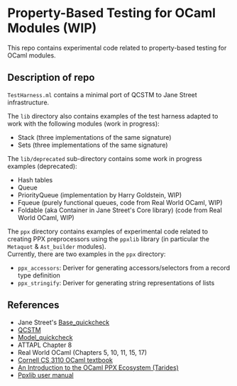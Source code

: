 # Property-Based Testing for OCaml Modules (WIP)

This repo contains experimental code related to property-based testing for OCaml modules.

## Description of repo
`TestHarness.ml` contains a minimal port of QCSTM to Jane Street infrastructure.

The `lib` directory also contains examples of the test harness adapted to work with the following modules (work in progress):
- Stack (three implementations of the same signature)
- Sets (three implementations of the same signature)

The `lib/deprecated` sub-directory contains some work in progress examples (deprecated):
- Hash tables
- Queue
- PriorityQueue (implementation by Harry Goldstein, WIP)
- Fqueue (purely functional queues, code from Real World OCaml, WIP)
- Foldable (aka Container in Jane Street's Core library) (code from Real World OCaml, WIP)

The `ppx` directory contains examples of experimental code related to creating
PPX preprocessors using the `ppxlib` library (in particular the `Metaquot` &
`Ast_builder` modules).          
Currently, there are two examples in the `ppx` directory:
- `ppx_accessors`: Deriver for generating accessors/selectors from a record type definition
- `ppx_stringify`: Deriver for generating string representations of lists

## References
- Jane Street's [Base_quickcheck](https://opensource.janestreet.com/base_quickcheck/)
- [QCSTM](https://github.com/jmid/qcstm)   
- [Model_quickcheck](https://github.com/suttonshire/model_quickcheck)
- ATTAPL Chapter 8
- Real World OCaml (Chapters 5, 10, 11, 15, 17)
- [Cornell CS 3110 OCaml textbook](https://cs3110.github.io/textbook/chapters/ds/hash_tables.html#maps-as-hash-tables)
- [An Introduction to the OCaml PPX Ecosystem (Tarides)](https://tarides.com/blog/2019-05-09-an-introduction-to-ocaml-ppx-ecosystem)
- [Ppxlib user manual](https://ocaml-ppx.github.io/ppxlib/ppxlib/index.html)



